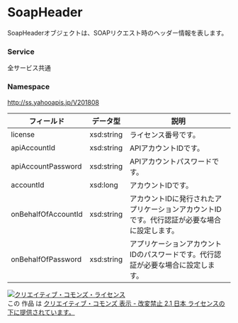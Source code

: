# SoapHeader
SoapHeaderオブジェクトは、SOAPリクエスト時のヘッダー情報を表します。
### Service
全サービス共通
### Namespace
http://ss.yahooapis.jp/V201808

| フィールド | データ型 | 説明 |
|---|---|---|
| license| xsd:string| ライセンス番号です。 |
| apiAccountId| xsd:string| APIアカウントIDです。 |
| apiAccountPassword| xsd:string| APIアカウントパスワードです。 |
| accountId| xsd:long| アカウントIDです。 |
| onBehalfOfAccountId| xsd:string| アカウントIDに発行されたアプリケーションアカウントIDです。代行認証が必要な場合に設定します。 |
| onBehalfOfPassword| xsd:string| アプリケーションアカウントIDのパスワードです。代行認証が必要な場合に設定します。 |

<a rel="license" href="http://creativecommons.org/licenses/by-nd/2.1/jp/"><img alt="クリエイティブ・コモンズ・ライセンス" style="border-width:0" src="https://i.creativecommons.org/l/by-nd/2.1/jp/88x31.png" /></a><br />この 作品 は <a rel="license" href="http://creativecommons.org/licenses/by-nd/2.1/jp/">クリエイティブ・コモンズ 表示 - 改変禁止 2.1 日本 ライセンスの下に提供されています。</a>
